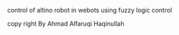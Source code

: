control of altino robot in webots using fuzzy logic control 


copy right By Ahmad Alfaruqi Haqinullah
